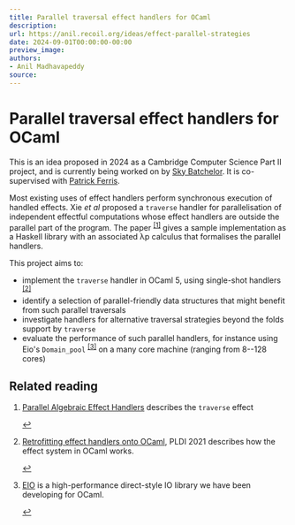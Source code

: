 ```yaml
---
title: Parallel traversal effect handlers for OCaml
description:
url: https://anil.recoil.org/ideas/effect-parallel-strategies
date: 2024-09-01T00:00:00-00:00
preview_image:
authors:
- Anil Madhavapeddy
source:
---
```


<h1>Parallel traversal effect handlers for OCaml</h1>
<p>This is an idea proposed in 2024 as a Cambridge Computer Science Part II project, and is currently <span class="idea-ongoing">being worked on</span> by <a href="mailto:sb2634@cam.ac.uk" class="contact">Sky Batchelor</a>. It is co-supervised with <a href="https://patrick.sirref.org" class="contact">Patrick Ferris</a>.</p>
<p>Most existing uses of effect handlers perform synchronous execution of handled
effects. Xie <em>et al</em> proposed a <code>traverse</code> handler for parallelisation of
independent effectful computations whose effect handlers are outside the
parallel part of the program. The paper <sup><a href="https://anil.recoil.org/news.xml#fn-1" role="doc-noteref" class="fn-label">[1]</a></sup> gives a sample implementation as a
Haskell library with an associated λp calculus that formalises the parallel
handlers.</p>
<p>This project aims to:</p>
<ul>
<li>implement the <code>traverse</code> handler in OCaml 5, using single-shot handlers <sup><a href="https://anil.recoil.org/news.xml#fn-2" role="doc-noteref" class="fn-label">[2]</a></sup></li>
<li>identify a selection of parallel-friendly data structures that might benefit from such parallel traversals</li>
<li>investigate handlers for alternative traversal strategies beyond the folds support by <code>traverse</code></li>
<li>evaluate the performance of such parallel handlers, for instance using Eio's <code>Domain_pool</code> <sup><a href="https://anil.recoil.org/news.xml#fn-3" role="doc-noteref" class="fn-label">[3]</a></sup> on a many core machine (ranging from 8--128 cores)</li>
</ul>
<h2>Related reading</h2>
<section role="doc-endnotes"><ol>
<li>
<p><a href="https://dl.acm.org/doi/abs/10.1145/3674651">Parallel Algebraic Effect Handlers</a> describes the <code>traverse</code> effect</p>
<span><a href="https://anil.recoil.org/news.xml#ref-1-fn-1" role="doc-backlink" class="fn-label">↩︎︎</a></span></li><li>
<p><a href="https://anil.recoil.org/papers/2021-pldi-retroeff">Retrofitting effect handlers onto OCaml</a>, PLDI 2021 describes how the effect system in OCaml works.</p>
<span><a href="https://anil.recoil.org/news.xml#ref-1-fn-2" role="doc-backlink" class="fn-label">↩︎︎</a></span></li><li>
<p><a href="https://github.com/ocaml-multicore/eio">EIO</a> is a high-performance direct-style IO library we have been developing for OCaml.</p>
<span><a href="https://anil.recoil.org/news.xml#ref-1-fn-3" role="doc-backlink" class="fn-label">↩︎︎</a></span></li></ol></section>

